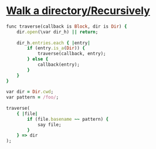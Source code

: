 [1]: http://rosettacode.org/wiki/Walk_a_directory/Recursively

# [Walk a directory/Recursively][1]

```ruby
func traverse(callback is Block, dir is Dir) {
    dir.open(\var dir_h) || return;
 
    dir_h.entries.each { |entry|
        if (entry.is_a(Dir)) {
            traverse(callback, entry);
        } else {
            callback(entry);
        }
    }
}
 
var dir = Dir.cwd;
var pattern = /foo/;
 
traverse(
    { |file|
        if (file.basename ~~ pattern) {
            say file;
        }
    } => dir
);
```